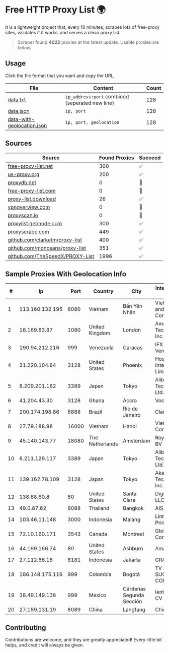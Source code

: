 
# Free HTTP Proxy List 🌍

It is a lightweight project that, every 10 minutes, scrapes lots of free-proxy sites, validates if it works, and serves a clean proxy list.


> Scraper found **4022** proxies at the latest update. Usable proxies are below.

## Usage

Click the file format that you want and copy the URL.


|File|Content|Count|
|----|-------|-----|
|[data.txt](https://raw.githubusercontent.com/themiralay/Proxy-List-World/master/data.txt)|`ip_address:port` combined (seperated new line)|128|
|[data.json](https://raw.githubusercontent.com/themiralay/Proxy-List-World/master/data.json)|`ip, port`|128|
|[data-with-geolocation.json](https://raw.githubusercontent.com/themiralay/Proxy-List-World/master/data-with-geolocation.json)|`ip, port, geolocation`|128|

## Sources

|Source|Found Proxies|Succeed|
|------|-------------|-------|
|[free-proxy-list.net](https://free-proxy-list.net)|300|✅|
|[us-proxy.org](https://www.us-proxy.org)|200|✅|
|[proxydb.net](http://proxydb.net)|0|🚫|
|[free-proxy-list.com](https://free-proxy-list.com/?page=&port=&type%5B%5D=http&type%5B%5D=https&up_time=0&search=Search)|0|🚫|
|[proxy-list.download](https://www.proxy-list.download/HTTP)|26|✅|
|[vpnoverview.com](https://vpnoverview.com/privacy/anonymous-browsing/free-proxy-servers)|0|🚫|
|[proxyscan.io](https://www.proxyscan.io)|0|🚫|
|[proxylist.geonode.com](https://proxylist.geonode.com/api/proxy-list?limit=300&page=1&sort_by=lastChecked&sort_type=desc&protocols=http,https)|300|✅|
|[proxyscrape.com](https://api.proxyscrape.com/v2/?request=displayproxies&protocol=http&timeout=10000&country=all&ssl=all&anonymity=all)|449|✅|
|[github.com/clarketm/proxy-list](https://raw.githubusercontent.com/clarketm/proxy-list/master/proxy-list-raw.txt)|400|✅|
|[github.com/monosans/proxy-list](https://raw.githubusercontent.com/monosans/proxy-list/main/proxies/http.txt)|351|✅|
|[github.com/TheSpeedX/PROXY-List](https://raw.githubusercontent.com/TheSpeedX/PROXY-List/master/http.txt)|1996|✅|


## Sample Proxies With Geolocation Info

|#|Ip|Port|Country|City|Internet Service Provider|
|-|--|----|-------|----|-------------------------|
|1|113.160.132.195|8080|Vietnam|Bẩn Yên Nhân|VietNam Post and Telecom Corporation|
|2|18.169.83.87|1080|United Kingdom|London|Amazon Technologies Inc.|
|3|190.94.212.216|999|Venezuela|Caracas|IFX Networks Venezuela C.A.|
|4|31.220.104.84|3128|United States|Phoenix|Hostinger International Limited|
|5|8.209.201.182|3389|Japan|Tokyo|Alibaba (US) Technology Co., Ltd.|
|6|41.204.43.30|3128|Ghana|Accra|Vodafone Ghana|
|7|200.174.198.86|8888|Brazil|Rio de Janeiro|Claro S.A|
|8|27.79.188.98|16000|Vietnam|Hanoi|Viettel Corporation|
|9|45.140.143.77|18080|The Netherlands|Amsterdam|RoyaleHosting BV|
|10|8.211.129.117|3389|Japan|Tokyo|Alibaba (US) Technology Co., Ltd.|
|11|139.162.78.109|3128|Japan|Tokyo|Akamai Technologies, Inc.|
|12|138.68.60.8|80|United States|Santa Clara|DigitalOcean, LLC|
|13|49.0.87.62|8088|Thailand|Bangkok|AIS-Fibre|
|14|103.46.11.148|3000|Indonesia|Malang|Lintas Data Prima, PT|
|15|72.10.160.171|3543|Canada|Montreal|GloboTech Communications|
|16|44.199.166.74|80|United States|Ashburn|Amazon.com|
|17|27.112.66.18|8181|Indonesia|Jakarta|GRAHANET|
|18|186.148.175.116|999|Colombia|Bogotá|TV AZTECA SUCURSAL COLOMBIA|
|19|38.49.149.138|999|Mexico|Cárdenas Segunda Sección|Ientc S De RL De CV|
|20|27.189.131.19|8089|China|Langfang|Chinanet|



## Contributing

Contributions are welcome, and they are greatly appreciated! Every
little bit helps, and credit will always be given.

